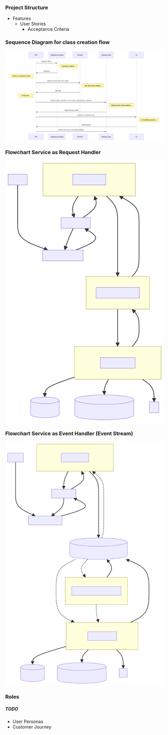 ### Project Structure
- Features
    - User Stories
        - Acceptance Criteria 

### Sequence Diagram for class creation flow

![](./images/classCreateFlow-1.svg)

### Flowchart Service as Request Handler

![](./images/serviceRequestHandler-1.svg)

### Flowchart Service as Event Handler (Event Stream)

![](./images/serviceEventHandler-1.svg)

### Roles
##### TODO
* User Personas
* Customer Journey